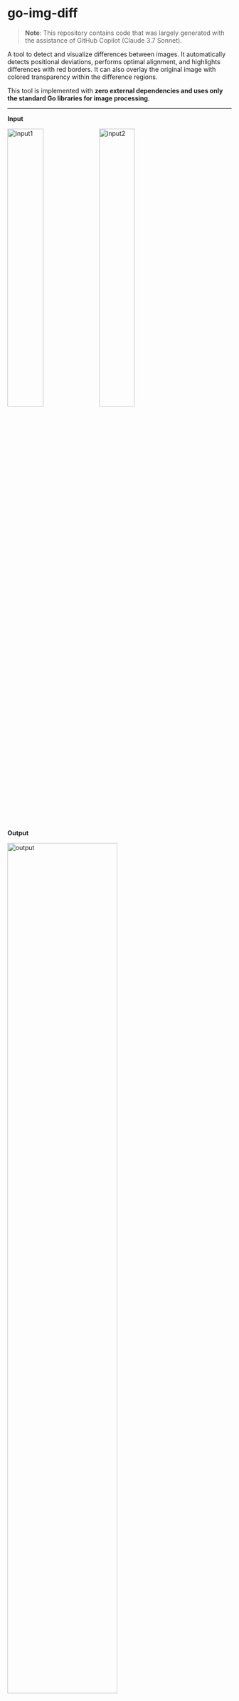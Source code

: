 # go-img-diff

> **Note**: This repository contains code that was largely generated with the assistance of GitHub Copilot (Claude 3.7 Sonnet).

A tool to detect and visualize differences between images. It automatically detects positional deviations, performs optimal alignment, and highlights differences with red borders. It can also overlay the original image with colored transparency within the difference regions.

This tool is implemented with **zero external dependencies and uses only the standard Go libraries for image processing**.

---

**Input**

<img width="40%" alt="input1" src="https://github.com/user-attachments/assets/ff098e59-e5e5-406a-910e-f019d8e2f897"> <img width="40%" alt="input2" src="https://github.com/user-attachments/assets/b847449f-9c17-4400-a959-352ab9f82193">

**Output**

<img width="70%" alt="output" src="https://github.com/user-attachments/assets/ac358195-a15a-4673-a878-3a7080840516" />


## Usage

```bash
imgdiff -i1 original_image.png -i2 compared_image.png -o diff_image.png [options]
```

## Options

### Required Options

- `-i1` : Path to the original image
- `-i2` : Path to the comparison image
- `-o` : Path to the output diff image

### Misalignment Detection Settings

- `-m` : Maximum offset (in pixels) (default: 10)
  - Search range for image alignment. Larger values detect greater misalignments but increase processing time.

### Difference Detection Settings

- `-d` : Color difference threshold (0-255) (default: 30)
  - Lower values detect smaller differences; higher values detect only larger differences.
  
- `-e` : Exit with status code 1 if differences are found (default: false)
  - When enabled, the program will exit immediately after detecting differences without saving the diff image

### Speedup Settings

- `-s` : Sampling rate (default: 4)
  - 1=all pixels, 2=1/4 of pixels, 4=1/16 of pixels are compared. Higher values speed up processing but reduce accuracy.

- `-p` : Enable precise mode (default: false)
  - Disables the default fast mode for more accurate comparison.

### Display Settings

- `-od` : Disable transparent overlay of the original image in diff areas (default: false)
- `-ot` : Transparency of the original image (default: 0.95)
  - 0.0=completely opaque, 1.0=completely transparent

- `-n` : Apply color tint to the transparent overlay (default: true)
- `-tc` : Tint color as R,G,B (default: "255,0,0")
- `-ts` : Tint strength (default: 0.05)
  - 0.0=no tint (original image as is), 1.0=tint only
- `-tw` : Tint transparency (default: 0.2)
  - 0.0=completely opaque, 1.0=completely transparent

### Other

- `-c` : Number of CPU cores to use (default: number of cores on the system)
- `-v` : Display version information

## Processing Modes

### Fast Mode (Default)

Uses progressive sampling to reduce processing time for large images. It first identifies the overall position with coarse sampling, then gradually improves accuracy with finer sampling.

### Precise Mode (-p)

Performs all comparisons at the specified sampling rate for maximum accuracy. This increases processing time but is useful when more accurate alignment is required.

## Transparent Overlay Feature

Displays the original image with colored transparency in difference areas to make changes easier to see visually.

- Transparent overlay is enabled by default
- `-od`: Disable transparent overlay
- `-n=false`: No color tint applied
- `-tc=0,0,255`: Blue tint
- `-tc=255,255,0`: Yellow tint

Combine parameters to fine-tune the visibility of differences.

## Unit Testing

```
# All tests
go test ./...

# Light tests only
go test -tags="light_test_only" ./...
```

## Release

The release flow for this repository is automated with GitHub Actions.
Pushing Git tags triggers the release job.
